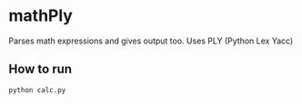 mathPly
=======

Parses math expressions and gives output too. Uses PLY (Python Lex Yacc)

How to run
----------
`python calc.py`
